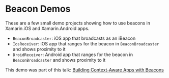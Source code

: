 # Beacon Demos

These are a few small demo projects showing how to use beacons in Xamarin.iOS and Xamarin.Android apps.

- `BeaconBroadcaster`: iOS app that broadcasts as an iBeacon
- `IosReceiver`: iOS app that ranges for the beacon in `BeaconBroadcaster` and shows proximity to it
- `DroidReceiver`: Android app that ranges for the beacon in `BeaconBroadcaster` and shows proximity to it

This demo was part of this talk: [Building Context-Aware Apps with Beacons](https://speakerdeck.com/gshackles/building-context-aware-apps-with-beacons)